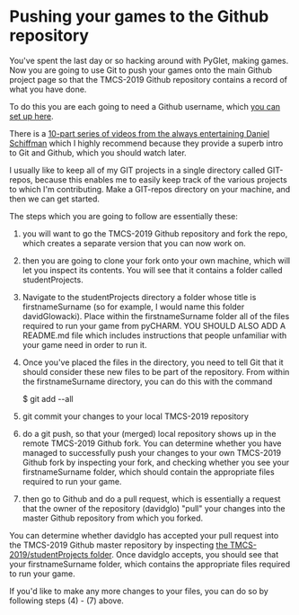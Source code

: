 # Pushing your games to the Github repository

You've spent the last day or so hacking around with PyGlet, making games. Now you are going to use Git to push your games onto the main Github project page so that the TMCS-2019 Github repository contains a record of what you have done.

To do this you are each going to need a Github username, which [you can set up here](https://github.com/). 

There is a [10-part series of videos from the always entertaining Daniel Schiffman](https://www.youtube.com/playlist?list=PLRqwX-V7Uu6ZF9C0YMKuns9sLDzK6zoiV) which I highly recommend because they provide a superb intro to Git and Github, which you should watch later.

I usually like to keep all of my GIT projects in a single directory called GIT-repos, because this enables me to easily keep track of the various projects to which I'm contributing. Make a GIT-repos directory on your machine, and then we can get started.

The steps which you are going to follow are essentially these:
1. you will want to go the TMCS-2019 Github repository and fork the repo, which creates a separate version that you can now work on.
2. then you are going to clone your fork onto your own machine, which will let you inspect its contents. You will see that it contains a folder called studentProjects.
3. Navigate to the studentProjects directory a folder whose title is firstnameSurname (so for example, I would name this folder davidGlowacki). Place within the firstnameSurname folder all of the files required to run your game from pyCHARM. YOU SHOULD ALSO ADD A README.md file which includes instructions that people unfamiliar with your game need in order to run it. 
4. Once you've placed the files in the directory, you need to tell Git that it should consider these new files to be part of the repository. From within the firstnameSurname directory, you can do this with the command

    $ git add --all

5. git commit your changes to your local TMCS-2019 repository
6. do a git push, so that your (merged) local repository shows up in the remote TMCS-2019 Github fork. You can determine whether you have managed to successfully push your changes to your own TMCS-2019 Github fork by inspecting your fork, and checking whether you see your firstnameSurname folder, which should contain the appropriate files required to run your game.
7. then go to Github and do a pull request, which is essentially a request that the owner of the repository (davidglo) "pull" your changes into the master Github repository from which you forked.

You can determine whether davidglo has accepted your pull request into the TMCS-2019 Github master repository by inspecting [the TMCS-2019/studentProjects folder](https://github.com/davidglo/TMCS-2019/tree/master/studentProjects). Once davidglo accepts, you should see that your firstnameSurname folder, which contains the appropriate files required to run your game.

If you'd like to make any more changes to your files, you can do so by following steps (4) - (7) above.
